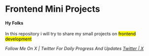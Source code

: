# Frontend Mini Projects 

<h4> Hy  Folks </h4>
<p> In this repository i will try to share my small projects on <mark>frontend development</mark></p>

<i> Follow Me On  X | Twitter For Daily Progress And Updates <a href ="https://twitter.com/code_with_ssn"> Twitter | X </a>